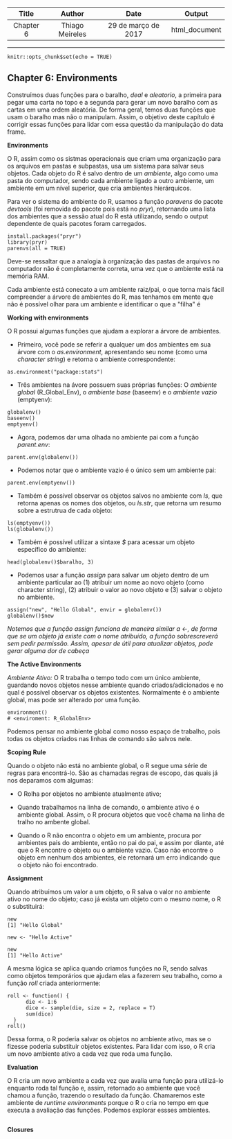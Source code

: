 | Title    | Author        |Date               | Output      |
|:--------:|:-------------:|:-----------------:|:-----------:|
|Chapter 6 |Thiago Meireles|29 de março de 2017|html_document|
---

```{r setup, include=FALSE}
knitr::opts_chunk$set(echo = TRUE)
```

## Chapter 6: Environments

Construímos duas funções para o baralho, *deal* e *aleatorio*, a primeira para pegar uma carta no topo e a segunda para gerar um novo baralho com as cartas em uma ordem aleatória. De forma geral, temos duas funções que usam o baralho mas não o manipulam. Assim, o objetivo deste capítulo é corrigir essas funções para lidar com essa questão da manipulação do data frame.

**Environments**

O R, assim como os sistmas operacionais que criam uma organização para os arquivos em pastas e subpastas, usa um sistema para salvar seus objetos. Cada objeto do R é salvo dentro de um *ambiente*, algo como uma pasta do computador, sendo cada ambiente ligado a outro ambiente, um ambiente em um nível superior, que cria ambientes hierárquicos.

Para ver o sistema do ambiente do R, usamos a função *paravens* do pacote *devtools* (foi removida do pacote pois está no *pryr*), retornando uma lista dos ambientes que a sessão atual do R está utilizando, sendo o output dependente de quais pacotes foram carregados.
```
install.packages("pryr")
library(pryr)
parenvs(all = TRUE)
```

Deve-se ressaltar que a analogia à organização das pastas de arquivos no computador não é completamente correta, uma vez que o ambiente está na memória RAM.

Cada ambiente está conecato a um ambiente raiz/pai, o que torna mais fácil compreender a árvore de ambientes do R, mas tenhamos em mente que não é possível olhar para um ambiente e identificar o que a "filha" é

**Working with environments**

O R possui algumas funções que ajudam a explorar a árvore de ambientes.

- Primeiro, você pode se referir a qualquer um dos ambientes em sua árvore com o *as.environment*, apresentando seu nome (como uma *character string*) e retorna o ambiente correspondente:
```
as.environment("package:stats")
```
- Três ambientes na ávore possuem suas próprias funções: O *ambiente global* (R_Global_Env), o *ambiente base* (baseenv) e o *ambiente vazio* (emptyenv):
```
globalenv()
baseenv()
emptyenv()
```
- Agora, podemos dar uma olhada no ambiente pai com a função *parent.env*:
```
parent.env(globalenv())
```
- Podemos notar que o ambiente vazio é o único sem um ambiente pai:
```
parent.env(emptyenv())
```
- Também é possível observar os objetos salvos no ambiente com *ls*, que retorna apenas os nomes dos objetos, ou *ls.str*, que retorna um resumo sobre a estrutrua de cada objeto:
```
ls(emptyenv())
ls(globalenv())
```
- Também é possível utilizar a sintaxe *$* para acessar um objeto específico do ambiente:
```
head(globalenv()$baralho, 3)
```
- Podemos usar a função *assign* para salvar um objeto dentro de um ambiente particular ao (1) atribuir um nome ao novo objeto (como character string), (2) atribuir o valor ao novo objeto e (3) salvar o objeto no ambiente.
```
assign("new", "Hello Global", envir = globalenv())
globalenv()$new
```
*Notemos que a função *assign* funciona de maneira similar a *<-*, de forma que se um objeto já existe com o nome atribuído, a função sobrescreverá sem pedir permissão. Assim, apesar de útil para atualizar objetos, pode gerar alguma dor de cabeça*


**The Active Environments**

*Ambiente Ativo:* O R trabalha o tempo todo com um único ambiente, guardando novos objetos nesse ambiente quando criados/adicionados e no qual é possível observar os objetos existentes. Normalmente é o ambiente global, mas pode ser alterado por uma função.
```
environment()
# <enviroment: R_GlobalEnv>
```
Podemos pensar no ambiente global como nosso espaço de trabalho, pois todas os objetos criados nas linhas de comando são salvos nele.

**Scoping Rule**

Quando o objeto não está no ambiente global, o R segue uma série de regras para encontrá-lo. São as chamadas regras de escopo, das quais já nos deparamos com algumas:

- O Rolha por objetos no ambiente atualmente ativo;

- Quando trabalhamos na linha de comando, o ambiente ativo é o ambiente global. Assim, o R procura objetos que você chama na linha de tralho no ambente global.

- Quando o R não encontra o objeto em um ambiente, procura por ambientes pais do ambiente, então no pai do pai, e assim por diante, até que o R encontre o objeto ou o ambiente vazio. Caso não encontre o objeto em nenhum dos ambientes, ele retornará um erro indicando que o objeto não foi encontrado.

**Assignment**

Quando atribuímos um valor a um objeto, o R salva o valor no ambiente ativo no nome do objeto; caso já exista um objeto com o mesmo nome, o R o substituirá:
```
new
[1] "Hello Global"

new <- "Hello Active"

new
[1] "Hello Active"
```
A mesma lógica se aplica quando criamos funções no R, sendo salvas como objetos temporários que ajudam elas a fazerem seu trabalho, como a função *roll* criada anteriormente:
```
roll <- function() {
      die <- 1:6
      dice <- sample(die, size = 2, replace = T)
      sum(dice)
  }
roll()
```
Dessa forma, o R poderia salvar os objetos no ambiente ativo, mas se o fizesse poderia substituir objetos existentes. Para lidar com isso, o R cria um novo ambiente ativo a cada vez que roda uma função.

**Evaluation**

O R cria um novo ambiente a cada vez que avalia uma função para utilizá-lo enquanto roda tal função e, assim, retornado ao ambiente que você chamou a função, trazendo o resultado da função. Chamaremos este ambiente de *runtime environments* porque o R o cria no tempo em que executa a avaliação das funções. Podemos explorar essses ambientes.
```

```

**Closures**









